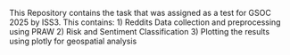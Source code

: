 This Repository contains the task that was assigned as a test for GSOC 2025 by ISS3. 
This contains: 1) Reddits Data collection and preprocessing using PRAW
               2) Risk and Sentiment Classification
               3) Plotting the results using plotly for geospatial analysis
